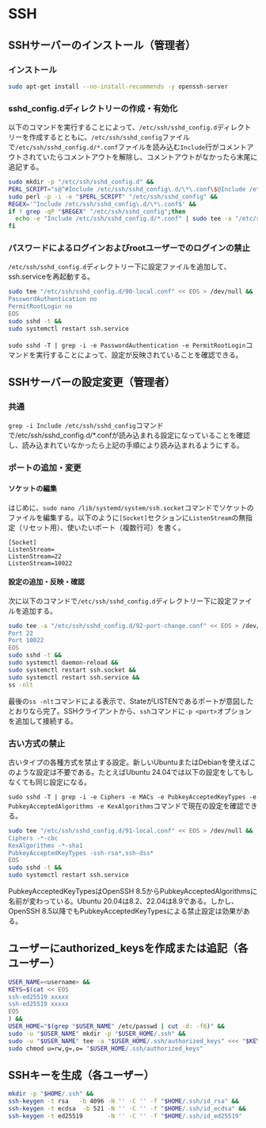# SSH
## SSHサーバーのインストール（管理者）
### インストール
```sh
sudo apt-get install --no-install-recommends -y openssh-server
```

### sshd_config.dディレクトリーの作成・有効化
以下のコマンドを実行することによって、`/etc/ssh/sshd_config.d`ディレクトリーを作成するとともに、`/etc/ssh/sshd_config`ファイルで`/etc/ssh/sshd_config.d/*.conf`ファイルを読み込む`Include`行がコメントアウトされていたらコメントアウトを解除し、コメントアウトがなかったら末尾に追記する。
```sh
sudo mkdir -p "/etc/ssh/sshd_config.d" &&
PERL_SCRIPT="s@^#Include /etc/ssh/sshd_config\.d/\*\.conf\$@Include /etc/ssh/sshd_config.d/*.conf@g" &&
sudo perl -p -i -e "$PERL_SCRIPT" "/etc/ssh/sshd_config" &&
REGEX='^Include /etc/ssh/sshd_config\.d/\*\.conf$' &&
if ! grep -qP "$REGEX" "/etc/ssh/sshd_config";then
  echo -e "Include /etc/ssh/sshd_config.d/*.conf" | sudo tee -a "/etc/ssh/sshd_config" > /dev/null
fi
```

### パスワードによるログインおよびrootユーザーでのログインの禁止
`/etc/ssh/sshd_config.d`ディレクトリー下に設定ファイルを追加して、ssh.serviceを再起動する。
```sh
sudo tee "/etc/ssh/sshd_config.d/90-local.conf" << EOS > /dev/null &&
PasswordAuthentication no
PermitRootLogin no
EOS
sudo sshd -t &&
sudo systemctl restart ssh.service
```
`sudo sshd -T | grep -i -e PasswordAuthentication -e PermitRootLogin`コマンドを実行することによって、設定が反映されていることを確認できる。

## SSHサーバーの設定変更（管理者）
### 共通
`grep -i Include /etc/ssh/sshd_config`コマンドで/etc/ssh/sshd_config.d/*.confが読み込まれる設定になっていることを確認し、読み込まれていなかったら上記の手順により読み込まれるようにする。

### ポートの追加・変更
#### ソケットの編集
はじめに、`sudo nano /lib/systemd/system/ssh.socket`コマンドでソケットのファイルを編集する。以下のように`[Socket]`セクションに`ListenStream`の無指定（リセット用）、使いたいポート（複数行可）を書く。
```
[Socket]
ListenStream=
ListenStream=22
ListenStream=10022
```

#### 設定の追加・反映・確認
次に以下のコマンドで`/etc/ssh/sshd_config.d`ディレクトリー下に設定ファイルを追加する。
```sh
sudo tee -a "/etc/ssh/sshd_config.d/92-port-change.conf" << EOS > /dev/null &&
Port 22
Port 10022
EOS
sudo sshd -t &&
sudo systemctl daemon-reload &&
sudo systemctl restart ssh.socket &&
sudo systemctl restart ssh.service &&
ss -nlt
```
最後の`ss -nlt`コマンドによる表示で、StateがLISTENであるポートが意図したとおりなら完了。SSHクライアントから、`ssh`コマンドに`-p <port>`オプションを追加して接続する。

### 古い方式の禁止
古いタイプの各種方式を禁止する設定。新しいUbuntuまたはDebianを使えばこのような設定は不要である。たとえばUbuntu 24.04では以下の設定をしてもしなくても同じ設定になる。

`sudo sshd -T | grep -i -e Ciphers -e MACs -e PubkeyAcceptedKeyTypes -e PubkeyAcceptedAlgorithms -e KexAlgorithms`コマンドで現在の設定を確認できる。
```sh
sudo tee "/etc/ssh/sshd_config.d/91-local.conf" << EOS > /dev/null &&
Ciphers -*-cbc
KexAlgorithms -*-sha1
PubkeyAcceptedKeyTypes -ssh-rsa*,ssh-dss*
EOS
sudo sshd -t &&
sudo systemctl restart ssh.service
```
PubkeyAcceptedKeyTypesはOpenSSH 8.5からPubkeyAcceptedAlgorithmsに名前が変わっている。Ubuntu 20.04は8.2、22.04は8.9である。しかし、OpenSSH 8.5以降でもPubkeyAcceptedKeyTypesによる禁止設定は効果がある。

## ユーザーにauthorized_keysを作成または追記（各ユーザー）
```sh
USER_NAME=<username> &&
KEYS=$(cat << EOS
ssh-ed25519 xxxxx
ssh-ed25519 xxxxx
EOS
) &&
USER_HOME="$(grep "$USER_NAME" /etc/passwd | cut -d: -f6)" &&
sudo -u "$USER_NAME" mkdir -p "$USER_HOME/.ssh" &&
sudo -u "$USER_NAME" tee -a "$USER_HOME/.ssh/authorized_keys" <<< "$KEYS" > /dev/null &&
sudo chmod u=rw,g=,o= "$USER_HOME/.ssh/authorized_keys"
```

## SSHキーを生成（各ユーザー）
```sh
mkdir -p "$HOME/.ssh" &&
ssh-keygen -t rsa   -b 4096 -N '' -C '' -f "$HOME/.ssh/id_rsa" &&
ssh-keygen -t ecdsa  -b 521 -N '' -C '' -f "$HOME/.ssh/id_ecdsa" &&
ssh-keygen -t ed25519       -N '' -C '' -f "$HOME/.ssh/id_ed25519"
```
